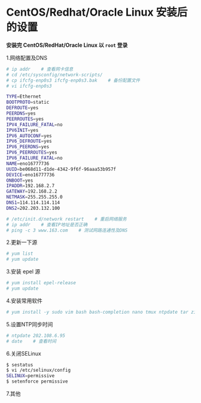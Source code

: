 # CentOS/Redhat/Oracle Linux 安装后的设置

__安装完 CentOS/RedHat/Oracle Linux 以 `root` 登录__ 

1.网络配置及DNS

```bash
# ip addr    # 查看网卡信息
# cd /etc/sysconfig/network-scripts/
# cp ifcfg-enp0s3 ifcfg-enp0s3.bak    # 备份配置文件
# vi ifcfg-enp0s3

TYPE=Ethernet
BOOTPROTO=static
DEFROUTE=yes
PEERDNS=yes
PEERROUTES=yes
IPV4_FAILURE_FATAL=no
IPV6INIT=yes
IPV6_AUTOCONF=yes
IPV6_DEFROUTE=yes
IPV6_PEERDNS=yes
IPV6_PEERROUTES=yes
IPV6_FAILURE_FATAL=no
NAME=eno16777736
UUID=be068d11-d1de-4342-9f6f-96aaa53b957f
DEVICE=eno16777736
ONBOOT=yes
IPADDR=192.168.2.7
GATEWAY=192.168.2.2
NETMASK=255.255.255.0
DNS1=114.114.114.114
DNS2=202.203.132.100

# /etc/init.d/network restart    # 重启网络服务
# ip addr    # 查看IP地址是否正确
# ping -c 3 www.163.com    # 测试网路连通性及DNS
```

2.更新一下源

```bash
# yum list
# yum update
```

3.安装 epel 源

```bash
# yum install epel-release
# yum update
```

4.安装常用软件

```bash
# yum install -y sudo vim bash bash-completion nano tmux ntpdate tar zip unzip
```

5.设置NTP同步时间

```bash
# ntpdate 202.108.6.95
# date    # 查看时间
```

6.关闭SELinux

```bash
$ sestatus
$ vi /etc/selinux/config
SELINUX=permissive
$ setenforce permissive
```

7.其他
